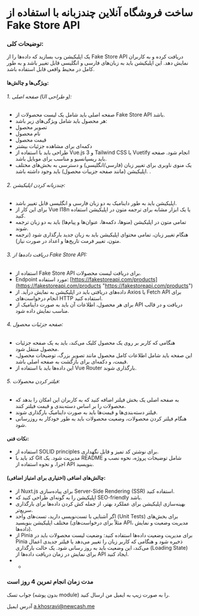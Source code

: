 
# **ساخت فروشگاه آنلاین چندزبانه با استفاده از Fake Store API**

### **توضیحات کلی:**

یک اپلیکیشن وب بسازید که داده‌ها را از Fake Store API دریافت کرده و به کاربران نمایش دهد. این اپلیکیشن باید به زبان‌های فارسی و انگلیسی قابل تغییر باشد و به طور کامل در محیط واقعی قابل استفاده باشد.

#### **ویژگی‌ها و چالش‌ها:**

###### 1. *صفحه اصلی (UI و طراحی):*
-   صفحه اصلی باید شامل یک لیست محصولات از Fake Store API باشد.
-   هر محصول باید شامل ویژگی‌های زیر باشد:
-   تصویر محصول
-   نام محصول
-   قیمت محصول
-   دکمه‌ای برای مشاهده جزئیات بیشتر
-   طراحی باید با استفاده از Vue.js 3 و Tailwind CSS یا Vuetify انجام شود. صفحه باید ریسپانسیو و مناسب برای موبایل باشد.
-   یک منوی ناوبری برای تغییر زبان (فارسی/انگلیسی) و دسترسی به بخش‌های مختلف اپلیکیشن (مانند صفحه جزییات محصول) باید وجود داشته باشد.
.

###### 2. *چندزبانه کردن اپلیکیشن:*

-   اپلیکیشن باید به طور داینامیک به دو زبان فارسی و انگلیسی قابل تغییر باشد.
-   برای این کار از Vue I18n یا یک ابزار مشابه برای ترجمه متون در اپلیکیشن استفاده کنید.
-   تمامی متون در اپلیکیشن (منوها، دکمه‌ها، عنوان‌ها و پیام‌ها) باید به دو زبان ترجمه شوند.
-   هنگام تغییر زبان، تمامی محتوای اپلیکیشن باید به زبان جدید بارگذاری شود (ترجمه متون، تغییر فرمت تاریخ‌ها و اعداد در صورت نیاز).

###### 3. *دریافت داده‌ها از Fake Store API:*

-   استفاده از Fake Store API برای دریافت لیست محصولات.
-   Endpoint مورد استفاده:  [https://fakestoreapi.com/products](https://fakestoreapi.com/products "https://fakestoreapi.com/products")
-   داده‌های دریافتی باید در اپلیکیشن به نمایش درآید. از Axios یا Fetch API برای انجام درخواست‌های HTTP استفاده کنید.
-   برای هر محصول، اطلاعات آن باید به صورت داینامیک از API دریافت و در قالب مناسب نمایش داده شود.

  

###### 4. *صفحه جزئیات محصول:*

-   هنگامی که کاربر بر روی یک محصول کلیک می‌کند، باید به یک صفحه جزئیات محصول منتقل شود.
-   این صفحه باید شامل اطلاعات کامل محصول مانند تصویر بزرگ، توضیحات محصول، قیمت، و دکمه‌ای برای بازگشت به صفحه اصلی باشد.
-   این داده‌ها باید با استفاده از Vue Router بارگذاری شوند.

  

###### 5. *فیلتر کردن محصولات:*

-   به صفحه اصلی یک بخش فیلتر اضافه کنید که به کاربران این امکان را بدهد که محصولات را بر اساس دسته‌بندی و قیمت فیلتر کنند.
-   فیلتر دسته‌بندی‌ها و قیمت‌ها باید به صورت داینامیک بارگذاری شوند.
-   هنگام فیلتر کردن محصولات، وضعیت محصولات باید به طور خودکار به روزرسانی شود.

  

#### **نکات فنی:**

-   استفاده از SOLID principles برای نوشتن کد تمیز و قابل نگهداری.
-   کد باید با Git مدیریت شود. یک README شامل توضیحات پروژه، نحوه نصب و اجرا، و نحوه استفاده از API بنویسید.



#### **چالش‌های اضافی (اختیاری برای امتیاز اضافی):**

-   از Nuxt.js برای پیاده‌سازی Server-Side Rendering (SSR) استفاده کنید.
-   اپلیکیشن را به گونه‌ای طراحی کنید که SEO-friendly باشد.
-   بهینه‌سازی اپلیکیشن برای عملکرد بهتر، از جمله کش کردن داده‌ها برای بارگذاری سریع‌تر.
-   اگر آشنایی با تست‌نویسی دارید، تست‌های واحد (Unit Tests) برای بخش‌های مختلف اپلیکیشن بنویسید (مثلاً برای درخواست‌های API، مدیریت وضعیت و نمایش داده‌ها).
-   از Pinia برای مدیریت وضعیت داده‌ها استفاده کنید:  وضعیت لیست محصولات باید در Pinia ذخیره شود و هنگامی که کاربر زبان را تغییر می‌دهد یا فیلتر جدیدی اعمال می‌کند، این وضعیت باید به روز رسانی شود. یک حالت بارگذاری (Loading State) برای نمایش در زمان دریافت داده‌ها از API ایجاد کنید.
-   - 

### مدت زمان انجام تمرین 4 روز است
 جواب تسک (بدون پوشه module) را به صورت زیپ به ایمیل من ارسال کنید.

آدرس ایمیل
a.khosravi@newcash.me
